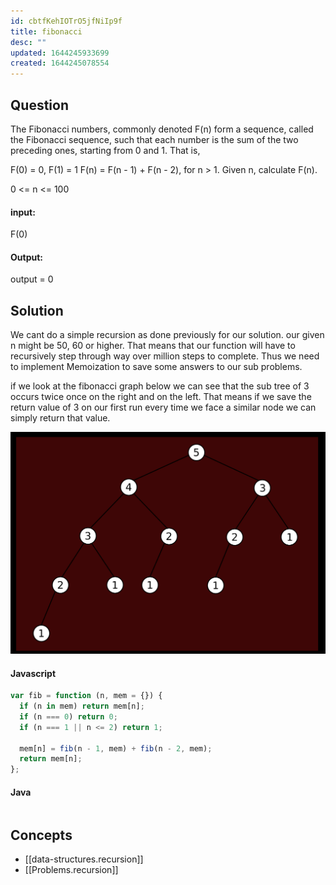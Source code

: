 ```yaml
---
id: cbtfKehIOTrO5jfNiIp9f
title: fibonacci
desc: ""
updated: 1644245933699
created: 1644245078554
---
```


## Question

The Fibonacci numbers, commonly denoted F(n) form a sequence, called the Fibonacci sequence, such that each number is the sum of the two preceding ones, starting from 0 and 1. That is,

F(0) = 0, F(1) = 1
F(n) = F(n - 1) + F(n - 2), for n > 1.
Given n, calculate F(n).

0 <= n <= 100

#### input:

F(0)

#### Output:

output = 0

## Solution

We cant do a simple recursion as done previously for our solution. our given n might be 50, 60 or higher. That means that our function will have to recursively step through way over million steps to complete. Thus we need to implement Memoization to save some answers to our sub problems.

if we look at the fibonacci graph below we can see that the sub tree of 3 occurs twice once on the right and on the left. That means if we save the return value of 3 on our first run every time we face a similar node we can simply return that value.

![](/assets/images/2022-02-07-09-56-32.png)

#### Javascript

```javascript
var fib = function (n, mem = {}) {
  if (n in mem) return mem[n];
  if (n === 0) return 0;
  if (n === 1 || n <= 2) return 1;

  mem[n] = fib(n - 1, mem) + fib(n - 2, mem);
  return mem[n];
};
```

#### Java

```java

```

## Concepts

- [[data-structures.recursion]]
- [[Problems.recursion]]
